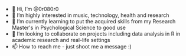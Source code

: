 - 👋 Hi, I’m @0r080r0
- 👀 I’m highly interested in music, technology, health and research
- 🌱 I’m currently learning to put the acquired skills from my Research Master's in Psychological Science to good use 
- 💞️ I’m looking to collaborate on projects including data analysis in R in academic research and real-life settings
- 📫 How to reach me - just shoot me a message :)

<!---
0r080r0/0r080r0 is a ✨ special ✨ repository because its `README.md` (this file) appears on your GitHub profile.
You can click the Preview link to take a look at your changes.
--->
